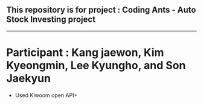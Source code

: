 ## This repository is for project : Coding Ants - Auto Stock Investing project
-------------------------------------------------------
# Participant : Kang jaewon, Kim Kyeongmin, Lee Kyungho, and Son Jaekyun

- Used Kiwoom open API+
